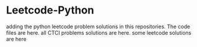 # Leetcode-Python
adding the python leetcode problem solutions in this repositories. 
The code files are here.
all CTCI problems solutions are here.
some leetcode solutions are here














































































































































































































































































































































































































































































































































































































































































































































































